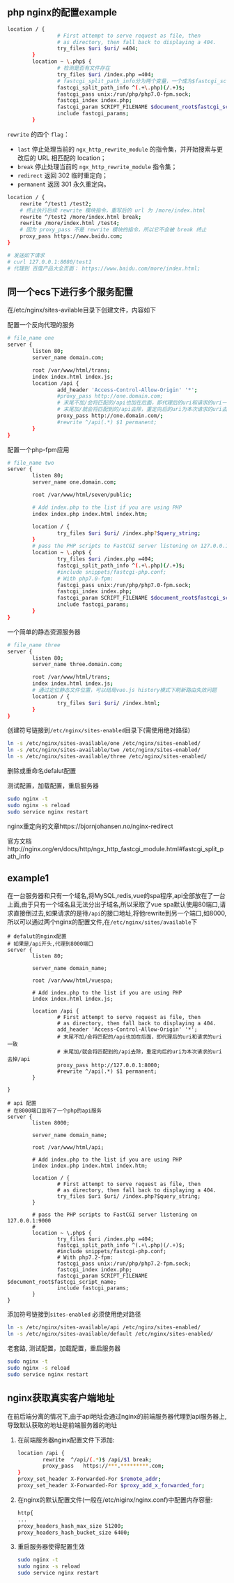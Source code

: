 

## php nginx的配置example

```bash
location / {
                # First attempt to serve request as file, then
                # as directory, then fall back to displaying a 404.
                try_files $uri $uri/ =404;
        }
        location ~ \.php$ {
        		# 检测是否有文件存在
                try_files $uri /index.php =404;
                # fastcgi_split_path_info分为两个变量，一个成为$fastcgi_script_name的值，另一个成为fastcgi_path_info的值
                fastcgi_split_path_info ^(.+\.php)(/.+)$;
                fastcgi_pass unix:/run/php/php7.0-fpm.sock;
                fastcgi_index index.php;
                fastcgi_param SCRIPT_FILENAME $document_root$fastcgi_script_name;
                include fastcgi_params;
        }
```

`rewrite` 的四个 `flag`：

-  `last` 停止处理当前的 `ngx_http_rewrite_module` 的指令集，并开始搜索与更改后的 URL 相匹配的 location；
-  `break` 停止处理当前的 `ngx_http_rewrite_module` 指令集；
-  `redirect` 返回 302 临时重定向；
-  `permanent` 返回 301 永久重定向。

```bash
location / {
    rewrite ^/test1 /test2;
    # 终止执行后续 rewrite 模块指令，重写后的 url 为 /more/index.html
    rewrite ^/test2 /more/index.html break;  
    rewrite /more/index.html /test4;
    # 因为 proxy_pass 不是 rewrite 模块的指令，所以它不会被 break 终止
    proxy_pass https://www.baidu.com; 
}

# 发送如下请求
# curl 127.0.0.1:8080/test1 
# 代理到 百度产品大全页面： https://www.baidu.com/more/index.html;
```



## 同一个ecs下进行多个服务配置

在/etc/nginx/sites-avilable目录下创建文件，内容如下

配置一个反向代理的服务

```bash
# file_name one
server {
        listen 80;
        server_name domain.com;

        root /var/www/html/trans;
        index index.html index.js;
        location /api {
                add_header 'Access-Control-Allow-Origin' '*';
                #proxy_pass http://one.domain.com;
                # 末尾不加/会将匹配的/api也加在后面，即代理后的uri和请求的uri一致
                # 末尾加/就会将匹配到的/api去除，重定向后的uri为本次请求的uri去掉/api
                proxy_pass http://one.domain.com/;
                #rewrite ^/api(.*) $1 permanent;
        }
}
```

配置一个php-fpm应用

```bash
# file_name two
server {
        listen 80;
        server_name one.domain.com;

        root /var/www/html/seven/public;

        # Add index.php to the list if you are using PHP
        index index.php index.html index.htm;

        location / {
                try_files $uri $uri/ /index.php?$query_string;
        }
        # pass the PHP scripts to FastCGI server listening on 127.0.0.1:9000
        location ~ \.php$ {
                try_files $uri /index.php =404;
                fastcgi_split_path_info ^(.+\.php)(/.+)$;
                #include snippets/fastcgi-php.conf;
                # With php7.0-fpm:
                fastcgi_pass unix:/run/php/php7.0-fpm.sock;
                fastcgi_index index.php;
                fastcgi_param SCRIPT_FILENAME $document_root$fastcgi_script_name;
                include fastcgi_params;
        }
}
```

一个简单的静态资源服务器

```bash
# file_name three
server {
        listen 80;
        server_name three.domain.com;

        root /var/www/html/trans;
        index index.html index.js;
        # 通过定位静态文件位置，可以结局vue.js history模式下刷新路由失效问题
        location / {
                try_files $uri $uri/ /index.html;
        }
}
```

创建符号链接到``/etc/nginx/sites-enabled``目录下(需使用绝对路径)

```bash
ln -s /etc/nginx/sites-available/one /etc/nginx/sites-enabled/
ln -s /etc/nginx/sites-available/two /etc/nginx/sites-enabled/
ln -s /etc/nginx/sites-available/three /etc/nginx/sites-enabled/
```

删除或重命名defalut配置

测试配置，加载配置，重启服务器

```bash
sudo nginx -t
sudo nginx -s reload
sudo service nginx restart
```



nginx重定向的文章https://bjornjohansen.no/nginx-redirect

官方文档http://nginx.org/en/docs/http/ngx_http_fastcgi_module.html#fastcgi_split_path_info



## example1

在一台服务器和只有一个域名,将MySQL,redis,vue的spa程序,api全部放在了一台上面,由于只有一个域名且无法分出子域名,所以采取了vue spa默认使用80端口,请求直接倒过去,如果请求的是待``/api``的接口地址,将他rewrite到另一个端口,如8000,所以可以通过两个nginx的配置文件,在``/etc/nginx/sites/available``下

```nginx
# defalut的nginx配置
# 如果是/api开头,代理到8000端口
server {
        listen 80;

        server_name domain_name;

        root /var/www/html/vuespa;

        # Add index.php to the list if you are using PHP
        index index.html index.js;

        location /api {
                # First attempt to serve request as file, then
                # as directory, then fall back to displaying a 404.
                add_header 'Access-Control-Allow-Origin' '*';
                # 末尾不加/会将匹配的/api也加在后面，即代理后的uri和请求的uri一致
                # 末尾加/就会将匹配到的/api去除，重定向后的uri为本次请求的uri去掉/api
                proxy_pass http://127.0.0.1:8000;
                #rewrite ^/api(.*) $1 permanent;
        }

}
```



```nginx
# api 配置
# 在8000端口监听了一个php的api服务
server {
        listen 8000;

        server_name domain_name;

        root /var/www/html/api;

        # Add index.php to the list if you are using PHP
        index index.php index.html index.htm;

        location / {
                # First attempt to serve request as file, then
                # as directory, then fall back to displaying a 404.
                try_files $uri $uri/ /index.php?$query_string;
        }

        # pass the PHP scripts to FastCGI server listening on 127.0.0.1:9000
        #
        location ~ \.php$ {
                try_files $uri /index.php =404;
                fastcgi_split_path_info ^(.+\.php)(/.+)$;
                #include snippets/fastcgi-php.conf;
                # With php7.2-fpm:
                fastcgi_pass unix:/run/php/php7.2-fpm.sock;
                fastcgi_index index.php;
                fastcgi_param SCRIPT_FILENAME $document_root$fastcgi_script_name;
                include fastcgi_params;
        }
}

```

添加符号链接到``sites-enabled`` 必须使用绝对路径

```bash
ln -s /etc/nginx/sites-available/api /etc/nginx/sites-enabled/
ln -s /etc/nginx/sites-available/default /etc/nginx/sites-enabled/
```

老套路, 测试配置，加载配置，重启服务器

```bash
sudo nginx -t
sudo nginx -s reload
sudo service nginx restart
```

## nginx获取真实客户端地址

在前后端分离的情况下,由于api地址会通过nginx的前端服务器代理到api服务器上,导致默认获取的地址是前端服务器的地址

1. 在前端服务器nginx配置文件下添加:

   ```bash
   location /api { 
           rewrite  ^/api/(.*)$ /api/$1 break;
           proxy_pass   https://***.*********.com;
   }
   proxy_set_header X-Forwarded-For $remote_addr;
   proxy_set_header X-Forwarded-For $proxy_add_x_forwarded_for;
   ```

2. 在nginx的默认配置文件(一般在/etc/niginx/nginx.conf)中配置内存容量:

   ```bash
   http{
   ...
   proxy_headers_hash_max_size 51200;
   proxy_headers_hash_bucket_size 6400;
   ```

3. 重启服务器使得配置生效

   ```bash
   sudo nginx -t
   sudo nginx -s reload
   sudo service nginx restart
   ```

   
